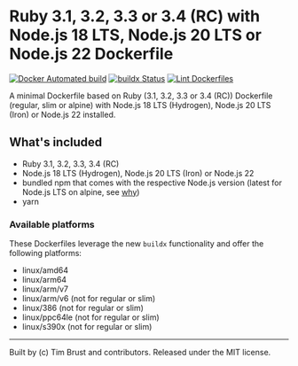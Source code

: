 # Ruby 3.1, 3.2, 3.3 or 3.4 (RC) with Node.js 18 LTS, Node.js 20 LTS or Node.js 22 Dockerfile

[![Docker Automated build](https://img.shields.io/docker/automated/timbru31/ruby-node.svg)](https://hub.docker.com/r/timbru31/ruby-node/)
[![buildx Status](https://github.com/timbru31/docker-ruby-node/workflows/buildx/badge.svg)](https://github.com/timbru31/docker-ruby-node/actions?query=workflow%3Abuildx)
[![Lint Dockerfiles](https://github.com/timbru31/docker-ruby-node/workflows/Lint%20Dockerfiles/badge.svg)](https://github.com/timbru31/docker-ruby-node/actions?query=workflow%3A%22Lint+Dockerfiles%22)

A minimal Dockerfile based on Ruby (3.1, 3.2, 3.3 or 3.4 (RC)) Dockerfile (regular, slim or alpine) with Node.js 18 LTS (Hydrogen), Node.js 20 LTS (Iron) or Node.js 22 installed.

## What's included

- Ruby 3.1, 3.2, 3.3, 3.4 (RC)
- Node.js 18 LTS (Hydrogen), Node.js 20 LTS (Iron) or Node.js 22
- bundled npm that comes with the respective Node.js version (latest for Node.js LTS on alpine, see [why](https://gitlab.alpinelinux.org/alpine/aports/-/commit/25b10bd1a93e12a7e49fee38b0a229281ae49fb7))
- yarn

### Available platforms

These Dockerfiles leverage the new `buildx` functionality and offer the following platforms:

- linux/amd64
- linux/arm64
- linux/arm/v7
- linux/arm/v6 (not for regular or slim)
- linux/386 (not for regular or slim)
- linux/ppc64le (not for regular or slim)
- linux/s390x (not for regular or slim)

---

Built by (c) Tim Brust and contributors. Released under the MIT license.
